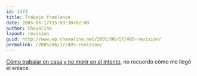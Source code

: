 ```yaml
---
id: 1473
title: Trabajo freelance
date: 2005-06-17T15:03:38+02:00
author: Chavalina
layout: revision
guid: http://www.wp.chavalina.net/2005/06/17/495-revision/
permalink: /2005/06/17/495-revision/
---
```

<a href="http://news.leoprieto.com/2005/06/como_trabajar_d.php" target="_blank">C&oacute;mo trabajar en casa y no morir en el intento</a>, no recuerdo c&oacute;mo me lleg&oacute; el enlace.